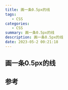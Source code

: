 ```yaml
---
title: 画一条0.5px的线
tags: 
   - CSS
categories: 
   - CSS
summary: 画一条0.5px的线
description: 画一条0.5px的线
date: 2023-05-2 00:21:18
---
```




## 画一条0.5px的线







## 参考




